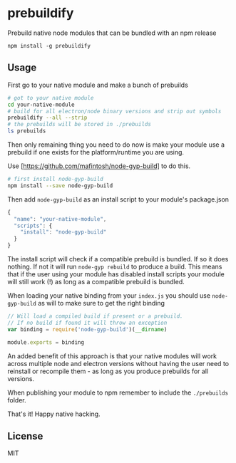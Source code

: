 # prebuildify

Prebuild native node modules that can be bundled with an npm release

```
npm install -g prebuildify
```

## Usage

First go to your native module and make a bunch of prebuilds

``` sh
# got to your native module
cd your-native-module
# build for all electron/node binary versions and strip out symbols
prebuildify --all --strip
# the prebuilds will be stored in ./prebuilds
ls prebuilds
```

Then only remaining thing you need to do now is make your module use a prebuild if one exists
for the platform/runtime you are using.

Use [https://github.com/mafintosh/node-gyp-build] to do this.

``` sh
# first install node-gyp-build
npm install --save node-gyp-build
```

Then add `node-gyp-build` as an install script to your module's package.json

``` js
{
  "name": "your-native-module",
  "scripts": {
    "install": "node-gyp-build"
  }
}
```

The install script will check if a compatible prebuild is bundled. If so it does nothing. If not it will run `node-gyp rebuild` to produce a build.
This means that if the user using your module has disabled install scripts your module will still work (!) as long as a compatible prebuild is bundled.

When loading your native binding from your `index.js` you should use `node-gyp-build` as will to make sure to get the right binding

``` js
// Will load a compiled build if present or a prebuild.
// If no build if found it will throw an exception
var binding = require('node-gyp-build')(__dirname)

module.exports = binding
```

An added benefit of this approach is that your native modules will work across multiple node and electron versions without having the user
need to reinstall or recompile them - as long as you produce prebuilds for all versions.

When publishing your module to npm remember to include the `./prebuilds` folder.

That's it! Happy native hacking.

## License

MIT
